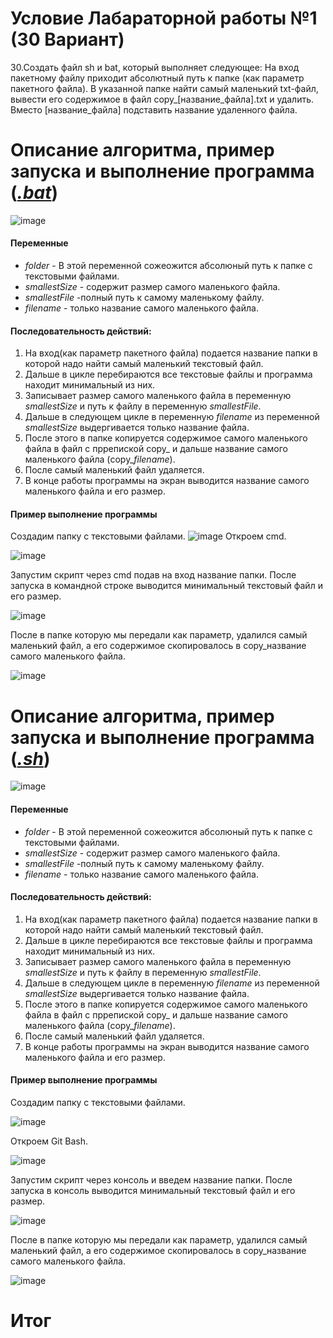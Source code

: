 # Условие Лабараторной работы №1 (30 Вариант)
30.Создать файл sh и bat, который выполняет следующее: 
На вход пакетному файлу приходит абсолютный путь к папке (как параметр пакетного файла). В указанной папке найти самый маленький txt-файл, вывести его содержимое в файл copy_[название_файла].txt и удалить. Вместо [название_файла] подставить название удаленного файла.

# Описание алгоритма, пример запуска и выполнение программа ([_.bat_](https://github.com/iis-32170x/RPIIS/blob/%D0%A8%D0%B0%D1%80%D0%BE%D0%B2_%D0%A4/lab30.bat)) 
![image](images/kod-bat.png)
#### Переменные
- *folder* - В этой переменной сожеожится абсолюный путь к папке с текстовыми файлами.
- *smallestSize* - содержит размер самого маленького файла.
- *smallestFile* -полный путь к самому маленькому файлу.
- *filename* - только название самого маленького файла.
#### Последовательность действий:
1. На вход(как параметр пакетного файла) подается название папки в которой надо найти самый маленький текстовый файл.
2. Дальше в цикле перебираются все текстовые файлы и программа находит минимальный из них.
3. Записывает размер самого маленького файла в переменную *smallestSize* и путь к файлу в переменную *smallestFile*.
4. Дальше в следующем цикле в переменную *filename* из переменной *smallestSize* выдергивается только название файла.
5. После этого в папке копируется содержимое самого маленького файла в файл с пррепиской copy_ и дальше название самого маленького файла (copy_*filename*).
6. После самый маленький файл удаляется.
7. В конце работы программы на экран выводится название самого маленького файла и его размер.
#### Пример выполнение программы
Создадим папку с текстовыми файлами.
![image](images/papka-faily.png)
Откроем cmd.

![image](images/cmd.png)

Запустим скрипт через cmd подав на вход название папки.
После запуска в командной строке выводится минимальный текстовый файл и его размер.

![image](images/zapusk_bat.png)

После в папке которую мы передали как параметр, удалился самый маленький файл, а его содержимое скопировалось в copy_название самого маленького файла.

![image](images/result.png)
# Описание алгоритма, пример запуска и выполнение программа ([_.sh_](https://github.com/iis-32170x/RPIIS/blob/%D0%A8%D0%B0%D1%80%D0%BE%D0%B2_%D0%A4/lab30.bat)) 
![image](images/kod-sh.png)
#### Переменные
- *folder* - В этой переменной сожеожится абсолюный путь к папке с текстовыми файлами.
- *smallestSize* - содержит размер самого маленького файла.
- *smallestFile* -полный путь к самому маленькому файлу.
- *filename* - только название самого маленького файла.
#### Последовательность действий:
1. На вход(как параметр пакетного файла) подается название папки в которой надо найти самый маленький текстовый файл.
2. Дальше в цикле перебираются все текстовые файлы и программа находит минимальный из них.
3. Записывает размер самого маленького файла в переменную *smallestSize* и путь к файлу в переменную *smallestFile*.
4. Дальше в следующем цикле в переменную *filename* из переменной *smallestSize* выдергивается только название файла.
5. После этого в папке копируется содержимое самого маленького файла в файл с пррепиской copy_ и дальше название самого маленького файла (copy_*filename*).
6. После самый маленький файл удаляется.
7. В конце работы программы на экран выводится название самого маленького файла и его размер.
#### Пример выполнение программы
Создадим папку с текстовыми файлами.

![image](images/papka-faily.png)

Откроем Git Bash.

![image](images/gitbash.png)

Запустим скрипт через консоль и введем название папки.
После запуска в консоль выводится минимальный текстовый файл и его размер.

![image](images/result_sh.png)

После в папке которую мы передали как параметр, удалился самый маленький файл, а его содержимое скопировалось в copy_название самого маленького файла.

![image](images/result.png)
# Итог
